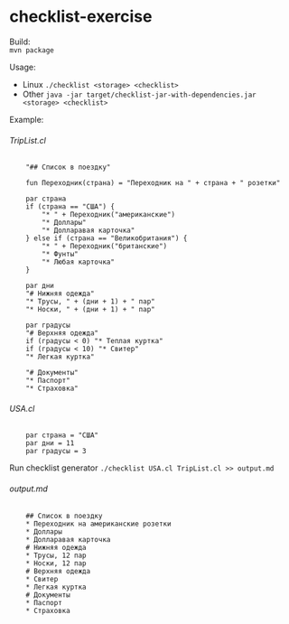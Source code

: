 # checklist-exercise

Build:  
```mvn package```

Usage:
* Linux ```./checklist <storage> <checklist>```
* Other ```java -jar target/checklist-jar-with-dependencies.jar <storage> <checklist>```

Example:
###### TripList.cl
```
    "## Список в поездку"
    
    fun Переходник(страна) = "Переходник на " + страна + " розетки"
    
    par страна
    if (страна == "США") {
        "* " + Переходник("американские")
        "* Доллары"
        "* Долларавая карточка"
    } else if (страна == "Великобритания") {
        "* " + Переходник("британские")
        "* Фунты"
        "* Любая карточка"
    }
    
    par дни
    "# Нижняя одежда"
    "* Трусы, " + (дни + 1) + " пар"
    "* Носки, " + (дни + 1) + " пар"
    
    par градусы
    "# Верхняя одежда"
    if (градусы < 0) "* Теплая куртка"
    if (градусы < 10) "* Свитер"
    "* Легкая куртка"
    
    "# Документы"
    "* Паспорт"
    "* Страховка"
```
###### USA.cl
```
    par страна = "США"
    par дни = 11
    par градусы = 3
```
Run checklist generator ```./checklist USA.cl TripList.cl >> output.md```
###### output.md
```
    ## Список в поездку
    * Переходник на американские розетки
    * Доллары
    * Долларавая карточка
    # Нижняя одежда
    * Трусы, 12 пар
    * Носки, 12 пар
    # Верхняя одежда
    * Свитер
    * Легкая куртка
    # Документы
    * Паспорт
    * Страховка
```
